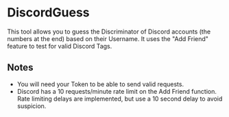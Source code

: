 ﻿# DiscordGuess
This tool allows you to guess the Discriminator of Discord accounts (the numbers at the end) based on their Username. It uses the "Add Friend" feature to test for valid Discord Tags.

## Notes
* You will need your Token to be able to send valid requests.
* Discord has a 10 requests/minute rate limit on the Add Friend function. Rate limiting delays are implemented, but use a 10 second delay to avoid suspicion.